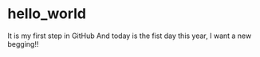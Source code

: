 # hello_world
It is my first step in GitHub
And today is the fist day this year, I want a new begging!!
